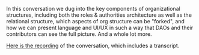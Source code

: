 In this conversation we dug into the key components of organizational structures, including both the roles & authorities architecture as well as the relational structure, which aspects of org structure can be "forked", and how we can present language and UI/UX in such a way that DAOs and their contributors can see the full picture. And a whole lot more.

[Here is the recording](https://around.co/playback/fbd1a3b8-65f6-4a12-8a8e-0b9f1c11ab00?sharedKey=c3c4cdde-5fdd-45ff-980b-06fb275f8814) of the conversation, which includes a transcript.